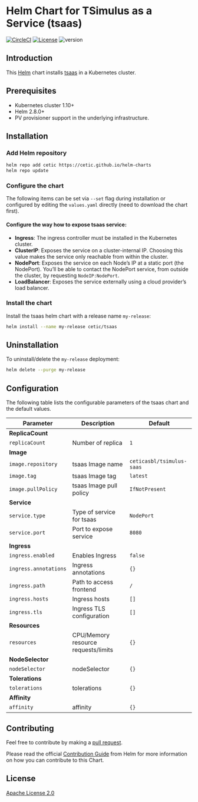 # Helm Chart for TSimulus as a Service (tsaas)

[![CircleCI](https://circleci.com/gh/cetic/helm-tsimulus-saas.svg?style=svg)](https://circleci.com/gh/cetic/helm-tsimulus-saas/tree/master) [![License](https://img.shields.io/badge/License-Apache%202.0-blue.svg)](https://opensource.org/licenses/Apache-2.0) ![version](https://img.shields.io/github/tag/cetic/helm-tsimulus-saas.svg?label=release)

## Introduction

This [Helm](https://github.com/kubernetes/helm) chart installs [tsaas](https://github.com/cetic/tsimulus-saas) in a Kubernetes cluster.

## Prerequisites

- Kubernetes cluster 1.10+
- Helm 2.8.0+
- PV provisioner support in the underlying infrastructure.

## Installation

### Add Helm repository

```bash
helm repo add cetic https://cetic.github.io/helm-charts
helm repo update
```

### Configure the chart

The following items can be set via `--set` flag during installation or configured by editing the `values.yaml` directly (need to download the chart first).

#### Configure the way how to expose tsaas service:

- **Ingress**: The ingress controller must be installed in the Kubernetes cluster.
- **ClusterIP**: Exposes the service on a cluster-internal IP. Choosing this value makes the service only reachable from within the cluster.
- **NodePort**: Exposes the service on each Node’s IP at a static port (the NodePort). You’ll be able to contact the NodePort service, from outside the cluster, by requesting `NodeIP:NodePort`.
- **LoadBalancer**: Exposes the service externally using a cloud provider’s load balancer.

### Install the chart

Install the tsaas helm chart with a release name `my-release`:

```bash
helm install --name my-release cetic/tsaas
```

## Uninstallation

To uninstall/delete the `my-release` deployment:

```bash
helm delete --purge my-release
```

## Configuration

The following table lists the configurable parameters of the tsaas chart and the default values.

| Parameter                                                                   | Description                                                                                                        | Default                         |
| --------------------------------------------------------------------------- | -------------------------------------------------------------------------------------------------------------------| ------------------------------- |
| **ReplicaCount**                                                            |
| `replicaCount`                                                              | Number of replica                                                                                                  | `1`                             |
| **Image**                                                                   |
| `image.repository`                                                          | tsaas Image name                                                                                                   | `ceticasbl/tsimulus-saas`       |
| `image.tag`                                                                 | tsaas Image tag                                                                                                    | `latest`                        |
| `image.pullPolicy`                                                          | tsaas Image pull policy                                                                                            | `IfNotPresent`                  |
| **Service**                                                                 |
| `service.type`                                                              | Type of service for tsaas                                                                                          | `NodePort`                      |
| `service.port`                                                              | Port to expose service                                                                                             | `8080`                          |
| **Ingress**                                                                 |
| `ingress.enabled`                                                           | Enables Ingress                                                                                                    | `false`                         |
| `ingress.annotations`                                                       | Ingress annotations                                                                                                | `{}`                            |
| `ingress.path`                                                              | Path to access frontend                                                                                            | `/`                             |
| `ingress.hosts`                                                             | Ingress hosts                                                                                                      | `[]`                            |
| `ingress.tls`                                                               | Ingress TLS configuration                                                                                          | `[]`                            |
| **Resources**                                                               |
| `resources`                                                                 | CPU/Memory resource requests/limits                                                                                | `{}`                            |
| **NodeSelector**                                                            |
| `nodeSelector`                                                              | nodeSelector                                                                                                       | `{}`                            |
| **Tolerations**                                                             |
| `tolerations`                                                               | tolerations                                                                                                        | `{}`                            |
| **Affinity**                                                                |
| `affinity`                                                                  | affinity                                                                                                           | `{}`                            |

## Contributing

Feel free to contribute by making a [pull request](https://github.com/cetic/helm-tsimulus-saas/pull/new/master).

Please read the official [Contribution Guide](https://github.com/helm/charts/blob/master/CONTRIBUTING.md) from Helm for more information on how you can contribute to this Chart.

## License

[Apache License 2.0](/LICENSE.md)
